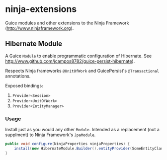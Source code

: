 # ninja-extensions
Guice modules and other extensions to the Ninja Framework (http://www.ninjaframework.org).

## Hibernate Module
A Guice `Module` to enable programmatic configuration of Hibernate. See http://www.github.com/jcampos8782/guice-persist-hibernate). 

Respects Ninja frameworks `@UnitOfWork` and GuicePersist's `@Transactional` annotations. 

Exposed bindings:
1. `Provider<Session>`
1. `Provider<UnitOfWork>`
1. `Provider<EntityManager>`

### Usage
Install just as you would any other `Module`. Intended as a replacement (not a supplment) to Ninja Framework's `JpaModule`. 

```java
public void configure(NinjaProperties ninjaProperties) {
    install(new HibernateModule.Builder().entityProvider(SomeEntityClassProvider.class).propertyProvider(SomePropertyProvider.class).build());
}
```